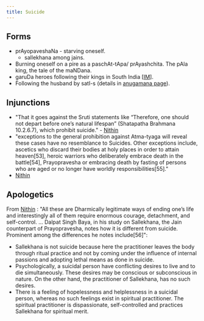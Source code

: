 ```yaml
---
title: Suicide
---
```


## Forms
- prAyopaveshaNa - starving oneself.
  - sallekhana among jains.
- Burning oneself on a pire as a paschAt-tApa/ prAyashchita. The pAla king, the tale of the maNDana.
- garuDa heroes following their kings in South India \[[IM](http://i.imgur.com/LcJGXVh.png)\].
- Following the husband by satI-s (details in [anugamana page](../anugamana/)). 

## Injunctions
- "That it goes against the Sruti statements like “Therefore, one should not depart before one’s natural lifespan” (Shatapatha Brahmana 10.2.6.7), which prohibit suicide." - [Nithin](http://indiafacts.org/sati-dharmic-perspective/#_ednref14)
- "exceptions to the general prohibition against Atma-tyaga will reveal these cases have no resemblance to Suicides. Other exceptions include, ascetics who discard their bodies at holy places in order to attain heaven[53], heroic warriors who deliberately embrace death in the battle[54], Prayopravesha or embracing death by fasting of persons who are aged or no longer have worldly responsibilities[55]." 
 - [Nithin](http://indiafacts.org/sati-dharmic-perspective/#_ednref14)

## Apologetics

From [Nithin](http://indiafacts.org/sati-dharmic-perspective/#_ednref14) : "All these are Dharmically legitimate ways of ending one’s life and interestingly all of them require enormous courage, detachment, and self-control. ... Dalpat Singh Baya, in his study on Sallekhana, the Jain counterpart of Prayopravesha, notes how it is different from suicide. Prominent among the differences he notes include[56]":

   - Sallekhana is not suicide because here the practitioner leaves the body through ritual practice and not by coming under the influence of internal passions and adopting lethal means as done in suicide.
   - Psychologically, a suicidal person have conflicting desires to live and to die simultaneously. These desires may be conscious or subconscious in nature. On the other hand, the practitioner of Sallekhana, has no such desires.
   - There is a feeling of hopelessness and helplessness in a suicidal person, whereas no such feelings exist in spiritual practitioner. The spiritual practitioner is dispassionate, self-controlled and practices Sallekhana for spiritual merit.